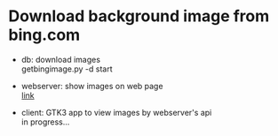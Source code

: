 # Download background image from bing.com

- db: download images  
getbingimage.py -d start 

- webserver: show images on web page  
 [link](65.49.232.31:88)

- client: GTK3 app to view images by webserver's api  
in progress...
